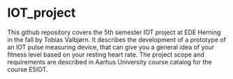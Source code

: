 # IOT_project
This github repository covers the 5th semester IOT project at EDE Herning in the fall by Tobias Valbjørn. It describes the development of a prototype of an IOT pulse measuring device, that can give you a general idea of your fitness level based on your resting heart rate. The project scope and requirements are described in Aarhus University course catalog for the course E5IOT.  
